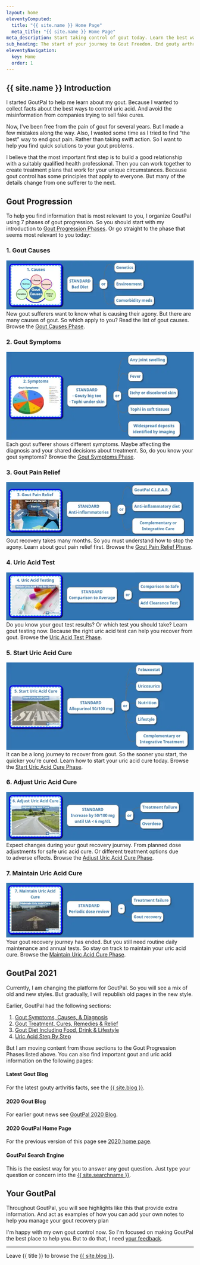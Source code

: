 ```yaml
---
layout: home
eleventyComputed:
  title: "{{ site.name }} Home Page"
  meta_title: "{{ site.name }} Home Page"
meta_description: Start taking control of gout today. Learn the best ways to manage uric acid. End the misery of gouty arthritis.
sub_heading: The start of your journey to Gout Freedom. End gouty arthritis with effective uric acid control.
eleventyNavigation:
  key: Home
  order: 1
---
```


## {{ site.name }} Introduction

I started GoutPal to help me learn about my gout. Because I wanted to collect facts about the best ways to control uric acid. And avoid the misinformation from companies trying to sell fake cures.

Now, I've been free from the pain of gout for several years. But I made a few mistakes along the way. Also, I wasted some time as I tried to find "the best" way to end gout pain. Rather than taking swift action. So I want to help you find quick solutions to your gout problems.

I believe that the most important first step is to build a good relationship with a suitably qualified health professional. Then you can work together to create treatment plans that work for your unique circumstances. Because gout control has some principles that apply to everyone. But many of the details change from one sufferer to the next.

<h2 id="goutprogression">Gout Progression</h2>
<p>To help you find information that is most relevant to you, I organize GoutPal using 7 phases of gout progression. So you should start with my introduction to <a href="/blog/gout-progression/">Gout Progression Phases</a>. Or go straight to the phase that seems most relevant to you today:
</p>
<h3 id="causes">1. Gout Causes</h3>
<p><img alt="1. Gout Causes" src="/images/1-gout-causes.webp">
New gout sufferers want to know what is causing their agony. But there are many causes of gout. So which apply to you? Read the list of gout causes. Browse the <a href="/blog/gout-causes/">Gout Causes Phase</a>.</p>
<h3 id="symptoms">2. Gout Symptoms</h3>
<p><img alt="2. Gout Symptoms" src="/images/2-gout-symptoms.webp">
Each gout sufferer shows different symptoms. Maybe affecting the diagnosis and your shared decisions about treatment. So, do you know your gout symptoms? Browse the <a href="/blog/gout-symptoms/">Gout Symptoms Phase</a>.</p>
<h3 id="pain">3. Gout Pain Relief</h3>
<p><img alt="3. Gout Pain Relief" src="/images/3-gout-pain-relief.webp">
Gout recovery takes many months. So you must understand how to stop the agony. Learn about gout pain relief first. Browse the <a href="/blog/gout-pain-relief/">Gout Pain Relief Phase</a>.</p>
<h3 id="test">4. Uric Acid Test</h3>
<p><img alt="4. Uric Acid Test" src="/images/4-uric-acid-testing.webp">
Do you know your gout test results?  Or which test you should take? Learn gout testing now. Because the right uric acid test can help you recover from gout. Browse the <a href="/blog/uric-acid-test/">Uric Acid Test Phase</a>.</p>
<h3 id="start">5. Start Uric Acid Cure</h3>
<p><img alt="5. Start Uric Acid Cure" src="/images/5-start-uric-acid-cure.webp">
It can be a long journey to recover from gout. So the sooner you start, the quicker you're cured. Learn how to start your uric acid cure today. Browse the <a href="/blog/start-uric-acid-cure/">Start Uric Acid Cure Phase</a>.</p>
<h3 id="adjust">6. Adjust Uric Acid Cure</h3>
<p><img alt="6. Adjust Uric Acid Cure" src="/images/6-adjust-uric-acid-cure.webp">
Expect changes during your gout recovery journey. From planned dose adjustments for safe uric acid cure. Or different treatment options due to adverse effects. Browse the <a href="/blog/adjust-uric-acid-cure/">Adjust Uric Acid Cure Phase</a>.</p>
<h3 id="maintain">7. Maintain Uric Acid Cure</h3>
<p><img alt="7. Maintain Uric Acid Cure" src="/images/7-maintain-uric-acid-cure.webp">
Your gout recovery journey has ended. But you still need routine daily maintenance and annual tests. So stay on track to maintain your uric acid cure. Browse the <a href="/blog/maintain-uric-acid-cure/">Maintain Uric Acid Cure Phase</a>.</p>

<h2 id="2021">GoutPal 2021</h2>
Currently, I am changing the platform for GoutPal. So you will see a mix of old and new styles. But gradually, I will republish old pages in the new style. 

Earlier, GoutPal had the following sections:
1. <a href="/gout-symptoms/">Gout Symptoms, Causes, & Diagnosis</a>
2. <a href="/gout-treatment/">Gout Treatment, Cures, Remedies & Relief</a>
3. <a href="/gout-diet/">Gout Diet Including Food, Drink & Lifestyle</a>
4. <a href="/uric-acid/">Uric Acid Step By Step</a>

But I am moving content from those sections to the Gout Progression Phases listed above. You can also find important gout and uric acid information on the following pages:

<h4 id="blog">Latest Gout Blog</h4><p>For the latest gouty arthritis facts, see the <a href="/blog">{{ site.blog }}</a>.</p>
<h4 id="old">2020 Gout Blog</h4><p>For earlier gout news see <a href="/gout-blog/">GoutPal 2020 Blog</a>.</p>
<h4 id="home">2020 GoutPal Home Page</h4><p>For the previous version of this page see <a href="/goutpal-com-2020.html">2020 home page</a>.</p>
<h4 id="search">GoutPal Search Engine</h4><p>This is the easiest way for you to answer any gout question. Just type your question or concern into the <a href="{{ site.searchurl }}">{{ site.searchname }}</a>.</p>

<h2 id="next">Your GoutPal</h2>

Throughout GoutPal, you will see highlights like this that provide extra information. And act as examples of how you can add your own notes to help you manage your gout recovery plan

I'm happy with my own gout control now. So I'm focused on making GoutPal the best place to help you. But to do that, I need <a href="https://links.goutpal.com/p/goutpal-links-gout-discussions?a=888958067">your feedback</a>.

<hr>
Leave {{ title }} to browse the <a href="/blog">{{ site.blog }}</a>.
